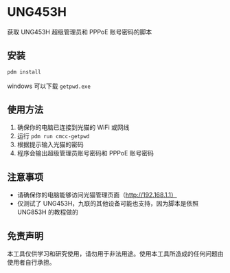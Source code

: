 # UNG453H

获取 UNG453H 超级管理员和 PPPoE 账号密码的脚本

## 安装
```bash
pdm install
```
windows 可以下载 `getpwd.exe`

## 使用方法

1. 确保你的电脑已连接到光猫的 WiFi 或网线
2. 运行 `pdm run cmcc-getpwd`
3. 根据提示输入光猫的密码
4. 程序会输出超级管理员账号密码和 PPPoE 账号密码

## 注意事项

- 请确保你的电脑能够访问光猫管理页面（http://192.168.1.1）
- 仅测试了 UNG453H，九联的其他设备可能也支持，因为脚本是依照 UNG853H 的教程做的

## 免责声明

本工具仅供学习和研究使用，请勿用于非法用途。使用本工具所造成的任何问题由使用者自行承担。
